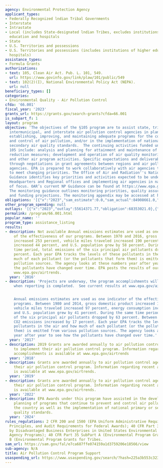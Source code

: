 ```yaml
---
agency: Environmental Protection Agency
applicant_types:
- Federally Recognized lndian Tribal Governments
- Interstate
- Intrastate
- Local (includes State-designated lndian Tribes, excludes institutions of higher
  education and hospitals
- State
- U.S. Territories and possessions
- U.S. Territories and possessions (includes institutions of higher education and
  hospitals)
assistance_types:
- Formula Grants
authorizations:
- text: 105, Clean Air Act. Pub. L. 101, 549.
  url: https://www.govinfo.gov/link/plaw/101/public/549
- text: 102(2)(I), National Environmental Policy Act (NEPA).
  url: null
beneficiary_types: []
categories:
- Environmental Quality - Air Pollution Control
cfda: '66.001'
fiscal_year: '2023'
grants_url: https://grants.gov/search-grants?cfda=66.001
is_subpart_f: 1
layout: program
objective: 'The objectives of the §105 program are to assist state, tribal, municipal,
  intermunicipal, and interstate air pollution control agencies in planning, developing,
  establishing, improving, and maintaining adequate programs for the continuing prevention
  and control of air pollution, and/or in the implementation of national primary and
  secondary air quality standards.  The continuing activities funded under Section
  105 include: analysis and planning for attainment and maintenance of NAAQS; emission
  reduction measures; development and operation of air quality monitoring networks,
  and other air program activities. Specific expectations and deliverables are established
  through negotiations in grant agreements between regions and air pollution control
  agencies. EPA is prepared to work collaboratively with air agencies to adjust resources
  to meet changing priorities. The Office of Air and Radiation''s National Program
  Guidance identifies key priorities and activities expected to be undertaken by EPA
  Headquarters and Regional offices and implementing air agencies in national areas
  of focus. OAR’s current NP Guidance can be found at https://www.epa.gov/planandbudget/national-program-guidances.
  The monitoring guidance outlines monitoring priorities, quality assurance programs,
  and funding projections. The monitoring appendix may be accessed at https://www.epa.gov/amtic/national-program-manager-npm-guidance-monitoring-appendix.'
obligations: '[{"x":"2023","sam_estimate":0.0,"sam_actual":84908661.0,"usa_spending_actual":84908661.0},{"x":"2024","sam_estimate":0.0,"sam_actual":67606133.0,"usa_spending_actual":67710286.0},{"x":"2025","sam_estimate":0.0,"sam_actual":67606133.0,"usa_spending_actual":0.0}]'
other_program_spending: null
outlays: '[{"x":"2023","outlay":55614371.77,"obligation":68353021.0},{"x":"2024","outlay":11222383.63,"obligation":29127789.0},{"x":"2025","outlay":0.0,"obligation":0.0}]'
permalink: /program/66.001.html
popular_name: ''
program_type: assistance_listing
results:
- description: Not available Annual emissions estimates are used as one indicator
    of the effectiveness of our programs. Between 1970 and 2016, gross domestic product
    increased 253 percent, vehicle miles traveled increased 190 percent, energy consumption
    increased 44 percent, and U.S. population grew by 58 percent. During the same
    time period, total emissions of the six principal air pollutants dropped by 73
    percent. Each year EPA tracks the levels of these pollutants in the air and how
    much of each pollutant (or the pollutants that form them) is emitted from various
    pollution sources. The agency looks at these numbers year after year to see how
    the pollutants have changed over time. EPA posts the results of our analyses at
    www.epa.gov/airtrends.
  year: '2016'
- description: 'Projects are underway, the program accomplishments will be available
    when reporting is completed.  See current results at www.epa.gov/airtrends.


    Annual emissions estimates are used as one indicator of the effectiveness of our
    programs. Between 1980 and 2014, gross domestic product increased 147 percent,
    vehicle miles traveled increased 97 percent, energy consumption increased 26 percent,
    and U.S. population grew by 41 percent. During the same time period, total emissions
    of the six principal air pollutants dropped by 63 percent. Between 1980 and 2013,
    CO2 emissions increased by 17 percent. Each year EPA tracks the levels of these
    pollutants in the air and how much of each pollutant (or the pollutants that form
    them) is emitted from various pollution sources. The agency looks at these numbers
    year after year to see how the pollutants have changed over time.'
  year: '2017'
- description: 2019 Grants are awarded annually to air pollution control agencies
    to implement their air pollution control program. Information regarding recent
    accomplishments is available at www.epa.gov/airtrends
  year: '2018'
- description: Grants are awarded annually to air pollution control agencies to implement
    their air pollution control program. Information regarding recent accomplishments
    is available at www.epa.gov/airtrends.
  year: '2019'
- description: Grants are awarded annually to air pollution control agencies to implement
    their air pollution control program. Information regarding recent accomplishments
    is available at www.epa.gov/airtrends.
  year: '2022'
- description: EPA Awards under this program have assisted in the development and
    planning of programs that continue to prevent and control air pollution across
    the country as well as the implementation of national primary or secondary air
    quality standards.
  year: '2024'
rules_regulations: 2 CFR 200 and 1500 (EPA Uniform Administrative Requirements, Cost
  Principles, and Audit Requirements for Federal Awards); 40 CFR Part 33 (Participation
  by Disadvantaged Business Enterprises in United States Environmental Protection
  Agency Programs); 40 CFR Part 35 SubPart A (Environmental Program Grants) or SubPart
  B (Environmental Program Grants for Tribes.
sam_url: https://sam.gov/fal/e7ca687ffe074159a1d3759206e18566/view
sub-agency: N/A
title: Air Pollution Control Program Support
usaspending_url: https://www.usaspending.gov/search/?hash=225a3b553c3237224d4926ced53bed24
---
```


